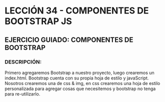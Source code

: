 # LECCIÓN 34 - COMPONENTES DE BOOTSTRAP JS
## EJERCICIO GUIADO: COMPONENTES DE BOOTSTRAP 
### DESCRIPCIÓN:
Primero agregaremos Bootstrap a nuestro proyecto, luego crearemos un index.html.
Bootstrap cuenta con su propia hoja de estilo y javaScript.
Nosotros crearemos una de css & img,  en css crearemos una hoja de estilo personalizada para agregar cosas que necesitemos y bootstrap no tenga para re-utilizarlo.
